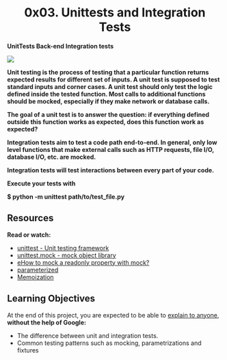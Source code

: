 <center><h1>0x03. Unittests and Integration Tests</h1></center>

<b>UnitTests
Back-end
Integration tests</b>

<img src="https://s3.amazonaws.com/alx-intranet.hbtn.io/uploads/medias/2020/1/f088970b450e82c881ea.gif?X-Amz-Algorithm=AWS4-HMAC-SHA256&X-Amz-Credential=AKIARDDGGGOUSBVO6H7D%2F20220715%2Fus-east-1%2Fs3%2Faws4_request&X-Amz-Date=20220715T050151Z&X-Amz-Expires=86400&X-Amz-SignedHeaders=host&X-Amz-Signature=bbe51ad42b98728f752cd3f5d2a62a7e313b9171ee4adace390717abe8addcf7.gif">

<p>
<b>Unit testing is the process of testing that a particular function returns expected results for different set of inputs. A unit test is supposed to test standard inputs and corner cases. A unit test should only test the logic defined inside the tested function. Most calls to additional functions should be mocked, especially if they make network or database calls.

The goal of a unit test is to answer the question: if everything defined outside this function works as expected, does this function work as expected?

Integration tests aim to test a code path end-to-end. In general, only low level functions that make external calls such as HTTP requests, file I/O, database I/O, etc. are mocked.

Integration tests will test interactions between every part of your code.

Execute your tests with

$ python -m unittest path/to/test_file.py</b>
</p>

<h2>Resources</h2>

<p>
<b>Read or watch:</b>
<ul>
<li><a href="https://alx-intranet.hbtn.io/rltoken/a_AEObGK8jeqPtTPmm-gIA">unittest -  Unit testing framework</a></li>
<li><a href="https://alx-intranet.hbtn.io/rltoken/PKetnACd7FfRiU8_kpe5EA">unittest.mock -  mock object library</a></li>
<li><a href="https://alx-intranet.hbtn.io/rltoken/2ueVPK1kWZuz525FvZ1v2Q">eHow to mock a readonly property with mock?</a></li>
<li><a href="https://alx-intranet.hbtn.io/rltoken/mI7qc3Y42aZ7GTlLXDxgEg">parameterized</a></li>
<li><a href="https://alx-intranet.hbtn.io/rltoken/x83Hdr54q4Vax5xQ2Z3HSA">Memoization</a></li>
</ul>
</p>

<h2>Learning Objectives</h2>

<p>
At the end of this project, you are expected to be able to <a href="https://alx-intranet.hbtn.io/rltoken/NfT-nNKrNHGrDMY-Qm-1Dg">explain to anyone</a>, <b>without the help of Google:</b>

<ul>
<li>The difference between unit and integration tests.</li>
<li>Common testing patterns such as mocking, parametrizations and fixtures</li>
</ul>
</p>

